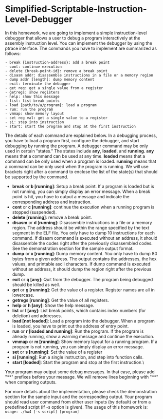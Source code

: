 # Simplified-Scriptable-Instruction-Level-Debugger
In this homework, we are going to implement a simple instruction-level debugger that allows a user to debug a program interactively at the assembly instruction level. You can implement the debugger by using the ptrace interface. The commands you have to implement are summarized as follows:
```
- break {instruction-address}: add a break point
- cont: continue execution
- delete {break-point-id}: remove a break point
- disasm addr: disassemble instructions in a file or a memory region
- dump addr [length]: dump memory content
- exit: terminate the debugger
- get reg: get a single value from a register
- getregs: show registers
- help: show this message
- list: list break points
- load {path/to/a/program}: load a program
- run: run the program
- vmmap: show memory layout
- set reg val: get a single value to a register
- si: step into instruction
- start: start the program and stop at the first instruction
```
The details of each command are explained below. In a debugging process, you have to load a program first, configure the debugger, and start debugging by running the program. A debugger command may be only used in certain "states." The states include **any**, **loaded**, and **running**. **any** means that a command can be used at any time. **loaded** means that a command can be only used when a program is loaded. **running** means that a command can be only used when the program is running. We will use brackets right after a command to enclose the list of the state(s) that should be supported by the command.
- **break** or **b [running]**: Setup a break point. If a program is loaded but is not running, you can simply display an error message. When a break point is hit, you have to output a message and indicate the corresponding address and instruction.
- **cont** or **c [running]**: continue the execution when a running program is stopped (suspended).
- **delete [running]**: remove a break point.
- **disasm** or **d [running]**: Disassemble instructions in a file or a memory region. The address should be within the range specified by the text segment in the ELF file. You only have to dump 10 instructions for each command. If disasm command is executed without an address, it should disassemble the codes right after the previously disassembled codes. See the demonstration section for the sample output format.
- **dump** or **x [running]**: Dump memory content. You only have to dump 80 bytes from a given address. The output contains the addresses, the hex values, and printable ascii characters. If dump command is executed without an address, it should dump the region right after the previous dump.
- **exit** or **q [any]**: Quit from the debugger. The program being debugged should be killed as well.
- **get** or **g [running]**: Get the value of a register. Register names are all in lowercase.
- **getregs [running]**: Get the value of all registers.
- **help** or **h [any]**: Show the help message.
- **list** or **l [any]**: List break points, which contains index numbers (for deletion) and addresses.
- **load [not loaded]**: Load a program into the debugger. When a program is loaded, you have to print out the address of entry point.
- **run** or **r [loaded and running]**: Run the program. If the program is already running, show a warning message and continue the execution.
- **vmmap** or **m [running]**: Show memory layout for a running program. If a program is not running, you can simply display an error message.
- **set** or **s [running]**: Set the value of a register
- **si [running]**: Run a single instruction, and step into function calls.
- **start [loaded]**: Start the program and stop at the first instruction.\

Your program may output some debug messages. In that case, please add "\*\*" prefixes before your message. We will remove lines beginning with "\*\*" when comparing outputs.

For more details about the implementation, please check the demonstration section for the sample input and the corresponding output. Your program should read user command from either user inputs (by default) or from a predefined script (if -s option is given). The usage of this homework is:\
```usage: ./hw4 [-s script] [program]```
